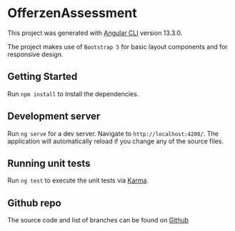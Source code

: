 # OfferzenAssessment

This project was generated with [Angular CLI](https://github.com/angular/angular-cli) version 13.3.0.

The project makes use of `Bootstrap 5` for basic layout components and for responsive design.

## Getting Started
Run `npm install` to install the dependencies.

## Development server

Run `ng serve` for a dev server. Navigate to `http://localhost:4200/`. The application will automatically reload if you change any of the source files.


## Running unit tests

Run `ng test` to execute the unit tests via [Karma](https://karma-runner.github.io).


## Github repo

The source code and list of branches can be found on [Github](https://github.com/NeoTshoma/offerzen)
